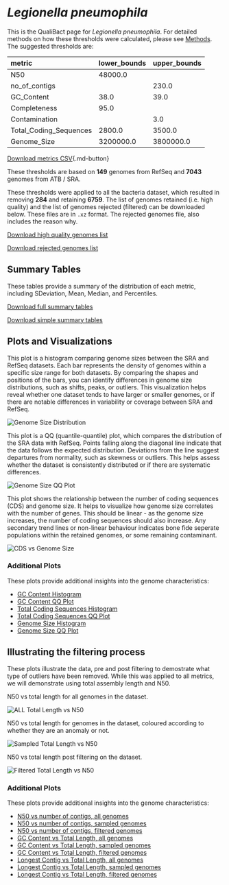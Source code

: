 # *Legionella pneumophila*

This is the QualiBact page for *Legionella pneumophila*. For detailed methods on how these thresholds were calculated, please see [Methods](../../methods.md).
The suggested thresholds are: 

| metric                 | lower_bounds   | upper_bounds   |
|:-----------------------|:---------------|:---------------|
| N50                    | 48000.0        |                |
| no_of_contigs          |                | 230.0          |
| GC_Content             | 38.0           | 39.0           |
| Completeness           | 95.0           |                |
| Contamination          |                | 3.0            |
| Total_Coding_Sequences | 2800.0         | 3500.0         |
| Genome_Size            | 3200000.0      | 3800000.0      |

[Download metrics CSV](Legionella_pneumophila_metrics.csv){.md-button}


These thresholds are based on **149** genomes from RefSeq and **7043** genomes from ATB / SRA.

These thresholds were applied to all the bacteria dataset, which resulted in removing **284** and retaining **6759**.
The list of genomes retained (i.e. high quality) and the list of genomes rejected (filtered) can be downloaded below. These files are in `.xz` format. The rejected genomes file, also includes the reason why.

[Download high quality genomes list](Legionella_pneumophila_high_quality_genomes.csv.xz)


[Download rejected genomes list](Legionella_pneumophila_filtered_out_genomes.csv.xz)



## Summary Tables
These tables provide a summary of the distribution of each metric, including SDeviation, Mean, Median, and Percentiles.

[Download full summary tables](summary.csv)

[Download simple summary tables](selected_summary.csv)

## Plots and Visualizations

This plot is a histogram comparing genome sizes between the SRA and RefSeq datasets. Each bar represents the density of genomes within a specific size range for both datasets. By comparing the shapes and positions of the bars, you can identify differences in genome size distributions, such as shifts, peaks, or outliers. This visualization helps reveal whether one dataset tends to have larger or smaller genomes, or if there are notable differences in variability or coverage between SRA and RefSeq.

![Genome Size Distribution](Genome_Size_refseq_histogram_kde.png)

This plot is a QQ (quantile-quantile) plot, which compares the distribution of the SRA data with RefSeq. Points falling along the diagonal line indicate that the data follows the expected distribution. Deviations from the line suggest departures from normality, such as skewness or outliers. This helps assess whether the dataset is consistently distributed or if there are systematic differences.

![Genome Size QQ Plot](Genome_Size_refseq_qqplot.png)

This plot shows the relationship between the number of coding sequences (CDS) and genome size. It helps to visualize how genome size correlates with the number of genes. This should be linear - as the genome size increases, the number of coding sequences should also increase. Any secondary trend lines or non-linear behaviour indicates bone fide seperate populations within the retained genomes, or some remaining contaminant. 

![CDS vs Genome Size](Legionella_pneumophila_CDS_vs_Genome_Size.png)

### Additional Plots

These plots provide additional insights into the genome characteristics:

- [GC Content Histogram](GC_Content_refseq_histogram_kde.png)
- [GC Content QQ Plot](GC_Content_refseq_qqplot.png)
- [Total Coding Sequences Histogram](Total_Coding_Sequences_refseq_histogram_kde.png)
- [Total Coding Sequences QQ Plot](Total_Coding_Sequences_refseq_qqplot.png)
- [Genome Size Histogram](Genome_Size_refseq_histogram_kde.png)
- [Genome Size QQ Plot](Genome_Size_refseq_qqplot.png)
## Illustrating the filtering process
These plots illustrate the data, pre and post filtering to demostrate what type of outliers have been removed. While this was applied to all metrics, we will demonstrate using total assembly length and N50.

N50 vs total length for all genomes in the dataset.

![ALL Total Length vs N50](Legionella_pneumophila_all_total_length_N50.png)

N50 vs total length for genomes in the dataset, coloured according to whether they are an anomaly or not.

![Sampled Total Length vs N50](Legionella_pneumophila_sample_total_length_N50.png)

N50 vs total length post filtering on the dataset.

![Filtered Total Length vs N50](Legionella_pneumophila_filt_total_length_N50.png)

### Additional Plots

These plots provide additional insights into the genome characteristics:

- [N50 vs number of contigs, all genomes](Legionella_pneumophila_all_N50_number.png)
- [N50 vs number of contigs, sampled genomes](Legionella_pneumophila_sample_N50_number.png)
- [N50 vs number of contigs, filtered genomes](Legionella_pneumophila_filt_N50_number.png)
- [GC Content vs Total Length, all genomes](Legionella_pneumophila_all_total_length_GC_Content.png)
- [GC Content vs Total Length, sampled genomes](Legionella_pneumophila_sample_total_length_GC_Content.png)
- [GC Content vs Total Length, filtered genomes](Legionella_pneumophila_filt_total_length_GC_Content.png)
- [Longest Contig vs Total Length, all genomes](Legionella_pneumophila_all_total_length_longest.png)
- [Longest Contig vs Total Length, sampled genomes](Legionella_pneumophila_sample_total_length_longest.png)
- [Longest Contig vs Total Length, filtered genomes](Legionella_pneumophila_filt_total_length_longest.png)
